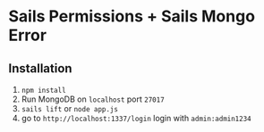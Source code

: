 # Sails Permissions + Sails Mongo Error 

## Installation
1. `npm install`
2. Run MongoDB on `localhost` port `27017`
3. `sails lift` or `node app.js`
4. go to `http://localhost:1337/login` login with `admin:admin1234`